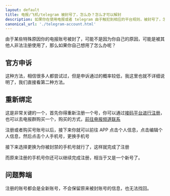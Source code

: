 ```yaml
---
layout: default
title: 电报/飞机/telegram 被封号了，怎么办？怎么才可以解封
description: 如果你在使用电报或者 telegram 由于触犯到相应的平台规则，被封号了，怎么解决呢？这里有非常好的处理办法
canonical_url: './telegram-account.html'
---
```

由于某些特殊原因你的电报账号被封了，可能不是因为你自己的原因，可能是被其他人非法注册使用了，那么如果你自己想用了怎么办呢？

## 官方申诉
这种方法，相信很多人都尝试过，但是申诉通过的概率较低，我这里也就不详细说明了，我们直接看第二种方法。

## 重新绑定
这是非常关键的一个，首先你得重新注册一个号，你可以通过[接码平台进行注册](https://sms-activate.org/?ref=2821105)，也可以去电报群购买一个，购买的方式，[前往电报频道联系](https://t.me/fjzhgxp)

注册或者购买号账号以后，接下来你就可以前往 APP 点击个人信息，点击编辑个人信息，然后点击个人手机号，更换手机号

接下来选择更换为你被封禁的手机号就行了，这样就完成了注册

而原来注册的手机号你还可以继续完成注册，相当于又是一个新号了。

## 问题弊端
注册的账号都会是全新账号，不会保留原来被封账号的信息，也无法找回。